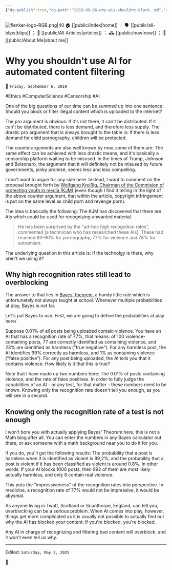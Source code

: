 ```yaml
---
{"dg-publish":true,"dg-path":"2019-09-06-why-ais-shouldnt-block..md","dg-permalink":"2019/09/06/-why-ais-shouldnt-block./","permalink":"/2019/09/06/-why-ais-shouldnt-block./","title":"Why you shouldn't use AI for automated content filtering"}
---
```



<div class="transclusion internal-embed is-loaded"><div class="markdown-embed">




![flenker-logo-RGB.png|40](/img/user/attachments/flenker-logo-RGB.png)
🏠 [[public/Index\|home]]  ⋮ 🗣️ [[public/all-blips\|blips]] ⋮  📝 [[public/All Articles\|articles]]  ⋮ 🕰️ [[public/now\|now]] ⋮ 🪪 [[public/About Me\|about me]]


</div></div>


# Why you shouldn't use AI for automated content filtering
<p><span>📆 <code>Friday, September 6, 2019</code></span></p>
#Ethics #ComputerScience #Censorship #AI


One of the big questions of our time can be summed up into one sentence: Should you block or filter illegal content which is uploaded to the internet?

The pro argument is obvious: If it's not there, it can't be distributed. If it can't be distributed, there is less demand, and therefore less supply. The drastic pro argument that is always brought to the table is: If there is less demand for child pornography, children will be protected.

The counterarguments are also well known by now, some of them are: The same effect can be achieved with less drastic means, and it's basically a censorship platform waiting to be misused. In the times of Trump, Johnson and Bolsonaro, the argument that it will definitely not be misused by future governments, pinky promise, seems less and less compelling.

I don't want to argue for any side here. Instead, I want to comment on the proposal brought forth by [Wolfgang Kreißig, Chairman of the Commision of protecting youth in media (KJM)](https://www.heise.de/newsticker/meldung/Soziale-Medien-Kontrolleure-draengen-auf-Einsatz-von-KI-zum-Jugendschutz-4514660.html) (even though I find it telling in the light of the above counter argument, that within the article, copyright infringement is put on the same level as child porn and revenge porn).

The idea is basically the following: The KJM has discovered that there are AIs which could be used for recognizing unwanted material.

> He has been surprised by the "ad-hoc high recognition rates", commented [a technician who has researched these AIs]. These had reached 83-90% for pornography, 77% for violence and 78% for extremism.

The underlying question in this article is: If the technolgy is there, why aren't we using it?

## Why high recognition rates still lead to overblocking
The answer to that lies in [Bayes' theorem](https://en.wikipedia.org/wiki/Bayes%27_theorem), a handy little rule which is unfortunately not always taught at school. Whenever multiple probabilities at play, Bayes is not far.

Let's put Bayes to use. First, we are going to define the probabilities at play here/

Suppose 0.01% of all posts being uploaded contain violence. You have an AI that has a recognition rate of 77%, that means: of 100 violence-containing posts, 77 are correctly identified as containing violence, and 23% are identified as harmless ("true negative"). For any harmless post, the AI identifies 99% correctly as harmless, and 1% as containing violence ("false positive"). For any post being uploaded, the AI tells you that it contains violence. How likely is it that this is true?

Note that I have made up two numbers here: The 0.01% of posts containing violence, and the rate of fales positives. In order to fully judge the capabilities of an AI - or any test, for that matter - these numbers need to be known. Knowing only the recognition rate doesn't tell you enough, as you will see in a second.

## Knowing only the recognition rate of a test is not enough

I won't bore you with actually applying Bayes' Theorem here, this is not a Math blog after all. You can enter the numbers in any Bayes calculator out there, or ask someone with a math background near you to do it for you.

If you do, you'll get the following results: The probability that a post is harmless when it is identified as violent is 99,2%, and the probability that a post is violent if it has been classified as violent is around 0.8%. In other words: If your AI blocks 1000 posts, then 992 of them are most likely actually harmless, and only 8 contain real violence.

This puts the "impressiveness" of the recognition rates into perspective. In medicine, a recognition rate of 77% would not be impressive, it would be abysmal.

As anyone living in Twatt, Scotland or Scunthorpe, England, can tell you, overblocking can be a serious problem. When AI comes into play, however, things get more complicated as it is usually not possible to actually find out why the AI has blocked your content: If you're blocked, you're blocked.

Any AI in charge of recognizing and filtering bad content will overblock, and it won't even tell us why.

- - -
<p><span>Edited: <code>Saturday, May 3, 2025</code></span></p>

👾
